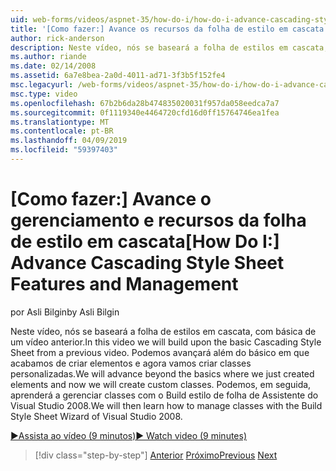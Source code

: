 ```yaml
---
uid: web-forms/videos/aspnet-35/how-do-i/how-do-i-advance-cascading-style-sheet-features-and-management
title: '[Como fazer:] Avance os recursos da folha de estilo em cascata e gerenciamento | Microsoft Docs'
author: rick-anderson
description: Neste vídeo, nós se baseará a folha de estilos em cascata, com básica de um vídeo anterior. Podemos avançará além do básico em que acabamos de criar elementos e...
ms.author: riande
ms.date: 02/14/2008
ms.assetid: 6a7e8bea-2a0d-4011-ad71-3f3b5f152fe4
msc.legacyurl: /web-forms/videos/aspnet-35/how-do-i/how-do-i-advance-cascading-style-sheet-features-and-management
msc.type: video
ms.openlocfilehash: 67b2b6da28b474835020031f957da058eedca7a7
ms.sourcegitcommit: 0f1119340e4464720cfd16d0ff15764746ea1fea
ms.translationtype: MT
ms.contentlocale: pt-BR
ms.lasthandoff: 04/09/2019
ms.locfileid: "59397403"
---
```

# <a name="how-do-i-advance-cascading-style-sheet-features-and-management"></a><span data-ttu-id="c7cfe-104">[Como fazer:] Avance o gerenciamento e recursos da folha de estilo em cascata</span><span class="sxs-lookup"><span data-stu-id="c7cfe-104">[How Do I:] Advance Cascading Style Sheet Features and Management</span></span>

<span data-ttu-id="c7cfe-105">por Asli Bilgin</span><span class="sxs-lookup"><span data-stu-id="c7cfe-105">by Asli Bilgin</span></span>

<span data-ttu-id="c7cfe-106">Neste vídeo, nós se baseará a folha de estilos em cascata, com básica de um vídeo anterior.</span><span class="sxs-lookup"><span data-stu-id="c7cfe-106">In this video we will build upon the basic Cascading Style Sheet from a previous video.</span></span> <span data-ttu-id="c7cfe-107">Podemos avançará além do básico em que acabamos de criar elementos e agora vamos criar classes personalizadas.</span><span class="sxs-lookup"><span data-stu-id="c7cfe-107">We will advance beyond the basics where we just created elements and now we will create custom classes.</span></span> <span data-ttu-id="c7cfe-108">Podemos, em seguida, aprenderá a gerenciar classes com o Build estilo de folha de Assistente do Visual Studio 2008.</span><span class="sxs-lookup"><span data-stu-id="c7cfe-108">We will then learn how to manage classes with the Build Style Sheet Wizard of Visual Studio 2008.</span></span>

[<span data-ttu-id="c7cfe-109">&#9654;Assista ao vídeo (9 minutos)</span><span class="sxs-lookup"><span data-stu-id="c7cfe-109">&#9654; Watch video (9 minutes)</span></span>](https://channel9.msdn.com/Blogs/ASP-NET-Site-Videos/how-do-i-advance-cascading-style-sheet-features-and-management)

> [!div class="step-by-step"]
> <span data-ttu-id="c7cfe-110">[Anterior](how-do-i-adding-elements-to-a-css-file-and-create-new-css-on-the-fly.md)
> [Próximo](how-do-i-converting-a-net-20-windows-forms-application-to-net-35.md)</span><span class="sxs-lookup"><span data-stu-id="c7cfe-110">[Previous](how-do-i-adding-elements-to-a-css-file-and-create-new-css-on-the-fly.md)
[Next](how-do-i-converting-a-net-20-windows-forms-application-to-net-35.md)</span></span>
